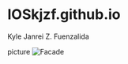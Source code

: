 # IOSkjzf.github.io
Kyle Janrei Z. Fuenzalida

picture
 ![Facade](https://scontent.xx.fbcdn.net/v/t1.15752-9/405605188_3813093305579298_4204352734970357137_n.jpg?stp=dst-jpg_s526x395&_nc_cat=107&ccb=1-7&_nc_sid=510075&_nc_ohc=aLYBGgIJ2ogAX_oGOHk&_nc_ad=z-m&_nc_cid=0&_nc_ht=scontent.xx&oh=03_AdTS71kHCxzCp9hku_elUgi1QENObPB8HzvHnwieVCKTtw&oe=6594C3CB)




